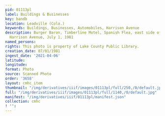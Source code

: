 ```yaml
---
pid: 01113pl
label: Buildings & Businesses
key: bandb
location: Leadville (Colo.)
keywords: Buildings, Businesses, Automobiles, Harrison Avenue
description: Burger Baron, Timberline Motel, Spanish Flea, east side of the 200 Block
  Harrison Avenue, July 1, 1981
named_persons: 
rights: This photo is property of Lake County Public Library.
creation_date: 07/01/1981
ingest_date: '2021-04-06'
latitude: 
longitude: 
format: Photo
source: Scanned Photo
order: '3658'
layout: cmhc_item
thumbnail: "/img/derivatives/iiif/images/01113pl/full/250,/0/default.jpg"
full: "/img/derivatives/iiif/images/01113pl/full/1140,/0/default.jpg"
manifest: "/img/derivatives/iiif/01113pl/manifest.json"
collection: cmhc
! '': 
---
```

